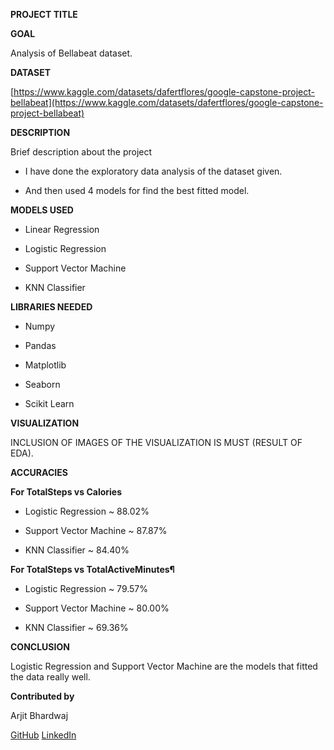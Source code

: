 **PROJECT TITLE**

**GOAL**

Analysis of Bellabeat dataset.

**DATASET**

[https://www.kaggle.com/datasets/dafertflores/google-capstone-project-bellabeat](https://www.kaggle.com/datasets/dafertflores/google-capstone-project-bellabeat)

**DESCRIPTION**

Brief description about the project

- I have done the exploratory data analysis of the dataset given. 

- And then used 4 models for find the best fitted model.


**MODELS USED**

- Linear Regression

- Logistic Regression

- Support Vector Machine

- KNN Classifier

**LIBRARIES NEEDED**

- Numpy

- Pandas

- Matplotlib

- Seaborn 

- Scikit Learn

**VISUALIZATION**

INCLUSION OF IMAGES OF THE VISUALIZATION IS MUST (RESULT OF EDA).

**ACCURACIES**

**For TotalSteps vs Calories**


- Logistic Regression ~ 88.02%

- Support Vector Machine ~ 87.87%

- KNN Classifier ~ 84.40%

**For TotalSteps vs TotalActiveMinutes¶**

- Logistic Regression ~ 79.57%

- Support Vector Machine ~ 80.00%

- KNN Classifier ~ 69.36%

**CONCLUSION**

Logistic Regression and Support Vector Machine are the models that fitted the data really well.

**Contributed by**

Arjit Bhardwaj

[GitHub](https://github.com/BhardwajArjit)   [LinkedIn](https://www.linkedin.com/in/arjit-bhardwaj-980a46227)
